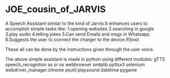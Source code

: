 # JOE_cousin_of_JARVIS

A Speech Assistant similar to the kind of Jarvis.It enhances users to accomplish simple tasks like: 1.opening websites 2.searching in google 3.play audio 4.telling jokes 5.Can send Emails and msgs in Whatsapp. 6.Suggests the user to connect the charger to the device if(low)

These all can be done by the instructions given through the user voice.

The above simple assistant is made in python using different modules: gTTS speech_recognition as sr os webbrowser smtplib pyttsx3 selenium
webdriver_manager.chrome
psutil playsound datetime pygame
